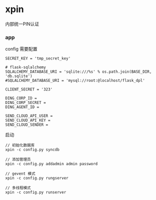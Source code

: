 # xpin
内部统一PIN认证


### app

config 需要配置


    SECRET_KEY = 'tmp_secret_key'

    # flask-sqlalchemy
    SQLALCHEMY_DATABASE_URI = 'sqlite:///%s' % os.path.join(BASE_DIR, 'db.sqlite')
    #SQLALCHEMY_DATABASE_URI = 'mysql://root:@localhost/flask_dpl'

    CLIENT_SECRET = '323'

    DING_CORP_ID =
    DING_CORP_SECRET =
    DING_AGENT_ID =

    SEND_CLOUD_API_USER =
    SEND_CLOUD_API_KEY =
    SEND_CLOUD_SENDER =


启动

    // 初始化数据库
    xpin -c config.py syncdb

    // 添加管理员
    xpin -c config.py addadmin admin password

    // gevent 模式
    xpin -c config.py rungserver

    // 多线程模式
    xpin -c config.py runserver


